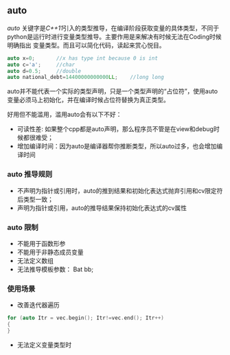 
## auto 

*auto* 关键字是*C++11*引入的类型推导，在编译阶段获取变量的具体类型，不同于python是运行时进行变量类型推导。主要作用是来解决有时候无法在Coding时候明确指出
变量类型。而且可以简化代码，读起来赏心悦目。

```c++
auto x=0;       //x has type int because 0 is int
auto c='a';     //char
auto d=0.5;     //double
auto national_debt=14400000000000LL;    //long long
```

auto并不能代表一个实际的类型声明，只是一个类型声明的“占位符”，使用auto变量必须马上初始化，并在编译时候占位符替换为真正类型。

好用但不能滥用，滥用auto会有以下不好：
* 可读性差: 如果整个cpp都是auto声明，那么程序员不管是在view和debug时候都很难受；
* 增加编译时间：因为auto是编译器帮你推断类型，所以auto过多，也会增加编译时间

### auto 推导规则

* 不声明为指针或引用时，auto的推到结果和初始化表达式抛弃引用和cv限定符后类型一致；
* 声明为指针或引用，auto的推导结果保持初始化表达式的cv属性

### auto 限制
* 不能用于函数形参
* 不能用于非静态成员变量
* 无法定义数组
* 无法推导模板参数： Bat<auto> bb;

### 使用场景

* 改善迭代器遍历

```c++
for (auto Itr = vec.begin(); Itr!=vec.end(); Itr++)
{
}
```
* 无法定义变量类型时
